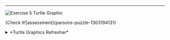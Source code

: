  ---

![Exercise 5 Turtle Graphic](.guides/images/turtle-exercise-4.png)

{Check It!|assessment}(parsons-puzzle-1303194131) 

<details><summary>*Turtle Graphics Refresher*</summary><ul><li>`t.forward(10)` - Takes a number for the distance traveled</li><li>`t.backward(10)` - Takes a number for the distance traveled</li><li>`t.rt(45)` - Takes a number for degrees turned</li><li>`t.lt(45)` - Takes a number for degrees turned</li><li>`t.color('red')` - Takes a string for the [color](https://www.w3schools.com/colors/colors_names.asp)</li><li>`t.shape('turtle')` - Takes one of the following strings `'turtle'`, `'circle'`, `'square'`, `'arrow'`, `'classic'`, or `'triangle'`.<li>`t.pensize(4)` - Takes a positive number</li><li>`t.speed(1)` - Takes a number in the range 0..10</li></ul></details>


